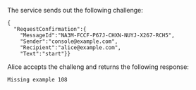 
The service sends out the following challenge:

~~~~
{
  "RequestConfirmation":{
    "MessageId":"NA3M-FCCF-P67J-CHXN-NUYJ-X267-RCH5",
    "Sender":"console@example.com",
    "Recipient":"alice@example.com",
    "Text":"start"}}
~~~~

Alice accepts the challeng and returns the following response:


~~~~
Missing example 108
~~~~




